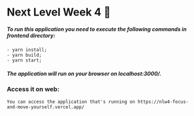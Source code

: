 # Next Level Week 4 🚀

##### To run this application you need to execute the following commands in frontend directory: 
    - yarn install;
    - yarn build;
    - yarn start;

##### The application will run on your browser on localhost:3000/.

### Access it on web:
    You can access the application that's running on https://nlw4-focus-and-move-yourself.vercel.app/
